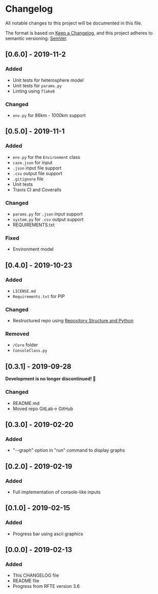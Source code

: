 # Changelog
All notable changes to this project will be documented in this file.

The format is based on [Keep a Changelog](https://keepachangelog.com/en/1.0.0/),
and this project adheres to semantic versioning: [SemVer](https://semver.org/).

## [0.6.0] - 2019-11-2
### Added
- Unit tests for heterosphere model
- Unit tests for `params.py`
- Linting using `flake8`

### Changed
- `env.py` for 86km - 1000km support

## [0.5.0] - 2019-11-1
### Added
- `env.py` for the `Environment` class
- `case.json` for input
- `.json` input file support
- `.csv` output file support
- `.gitignore` file
- Unit tests
- Travis CI and Coveralls

### Changed
- `params.py` for `.json` input support
- `system.py` for `.csv` output support
- REQUIREMENTS.txt

### Fixed
- Environment model

## [0.4.0] - 2019-10-23
### Added
- `LICENSE.md`
- `Requirements.txt` for PIP

### Changed
- Restructured repo using [Repository Structure and Python](https://www.kennethreitz.org/essays/repository-structure-and-python)

### Removed
- `/Core` folder
- `ConsoleClass.py`

## [0.3.1] - 2019-09-28
**Development is no longer discontinued! :tada:**
### Changed
- README.md
- Moved repo GitLab→ GitHub

## [0.3.0] - 2019-02-20
### Added
- "--graph" option in "run" command to display graphs

## [0.2.0] - 2019-02-19
### Added
- Full implementation of console-like inputs

## [0.1.0] - 2019-02-15
### Added
- Progress bar using ascii graphics


## [0.0.0] - 2019-02-13
### Added
- This CHANGELOG file
- README file
- Progress from RFTE version 3.6
